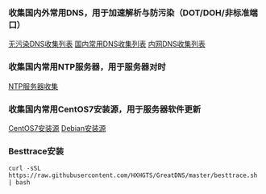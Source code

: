 ### 收集国内外常用DNS，用于加速解析与防污染（DOT/DOH/非标准端口）

[无污染DNS收集列表](/CleanDNS.md)  [国内常用DNS收集列表](/PublicDNS.md)  [内网DNS收集列表](/LanDNS.md)

### 收集国内常用NTP服务器，用于服务器对时

[NTP服务器收集](/ntp.md)

### 收集国内常用CentOS7安装源，用于服务器软件更新

[CentOS7安装源](/AddSource.md) [Debian安装源](/sources.list)

### Besttrace安装

```
curl -sSL https://raw.githubusercontent.com/HXHGTS/GreatDNS/master/besttrace.sh | bash
```
